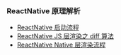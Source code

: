 ### ReactNative 原理解析

- [ReactNative 启动流程](/react-native/rn-start.md)
- [ReactNative JS 层渲染之 diff 算法](/react-native/rn-diff.md)
- [ReactNative Native 层渲染流程](/react-native/rn-native-render.md)
